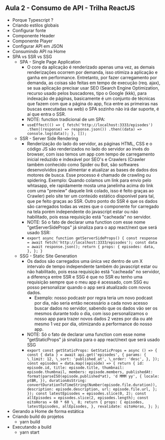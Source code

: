 ## Aula 2 - Consumo de API - Trilha ReactJS

- Porque Typescript ?
- Criando estilos globais
- Configurar fonte
- Componente Header
- Componente Player
- Configurar API em JSON
- Consumindo API na Home
- SPA vs SSR vs SSG
  - SPA - Single Page Application
    - O core da aplicação é renderizado apenas uma vez, as demais renderizações ocorrem por demanda, isso otimiza a aplicação e ganha em performance. Entretanto, por fazer carregamento por demanda, as coisas são feitas em tempo de execução (req. ajax), se sua aplicação precisar usar SEO (Search Engine Optimization, recurso usado pelos buscadores, tipo o Google (kkk), para indexação de páginas, basicamente é um conjunto de técnicas que fazem com que a página do app, fica entre as primeiras nas buscas executadas na web) o SPA sozinho não irá dar suporte, é aí que entra o SSR.
    - NOTE: function tradicional de um SPA:
    - `useEffect(() => { fetch('http://localhost:3333/episodes') .then((response) => response.json()) .then((data) => console.log(data)); }, []);`
  - SSR - Server Side Rendering
    - Renderização do lado do servidor, as páginas HTML, CSS e o código JS são renderizados no lado do servidor ao invés do browser, com isso temos um app com tempo de carregamento inicial reduzido e indexável por SEO's e Crawlers (Crawler também conhecido como Spider ou Bot, são softwares desenvolvidos para alimentar e atualizar as bases de dados dos motores de busca. Esse processo é chamado de crawling ou spidering. Exemplo: Quando colamos um link para envio pelo whtasapp, ele rapidamente mosta uma janelinha acima do link com uma "preview" daquele link colado, isso é feito graças ao Crawler) pelo site ter um conteúdo estático disponível para tal, que pe feito graças ao SSR. Outro ponto do SSR é que os dados são carregados todas as vezes que o componente for carregado na tela porém independente do javascript estar ou não habilitado, pois essa requisição está "cacheada" no servidor.
    - NOTE: Só o fato de declarar uma function com esse nome "getServerSideProps" já sinaliza para o app react/next que será usado SSR:
    - `export async function getServerSideProps() { const response = await fetch('http://localhost:3333/episodes'); const data = await response.json(); return { props: { episodes: data, }, }; }`
  - SSG - Static Site Generation
    - Os dados são carregados uma única vez dentro de um X intervalo de tempo independente também do javascript estar ou não habilitado, pois essa requisição está "cacheada" no servidor, a diferença entre SSR e SSG é que no SSR eu tenho uma requisição sempre que o meu app é acessado, com SSG eu posso personalizar quando o app será atualizado com novos dados.
      - Exemplo: nosso podcastr por regra teria um novo podcast por dia, não seria então necessário a cada novo acesso buscar dados no servidor, sabendo que os dados vão ser os mesmos durante todo o dia, com isso personalizamos o nosso app para trazer novos dados 2 vezes por dia ou até mesmo 1 vez por dia, otimizando a performance do nosso app.
    - NOTE: Só o fato de declarar uma function com esse nome "getStaticProps" já sinaliza para o app react/next que será usado SSG
    - `export const getStaticProps: GetStaticProps = async () => { const { data } = await api.get('episodes', { params: { \_limit: 12, \_sort: 'published_at', \_order: 'desc', }, }); const episodes = data.map((episode) => { return { id: episode.id, title: episode.title, thumbnail: episode.thumbnail, members: episode.members, publishedAt: format(parseISO(episode.published*at), 'd MMM yy', { locale: ptBR, }), durationAsString: convertDurationToTimeString(Number(episode.file.duration)), description: episode.description, url: episode.file.url, }; }); const latestEpisodes = episodes.slice(0, 2); const allEpisodes = episodes.slice(2, episodes.length); const oitoHoras = 60 * 60 \_ 8; return { props: { episodes, latestEpisodes, allEpisodes, }, revalidate: oitoHoras, }; };`
- Gerando a Home de forma estática
- Criando build do projetos
  - yarn build
- Executando a build
  - yarn start
